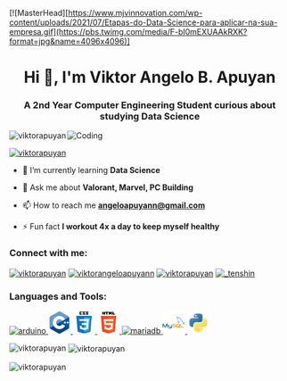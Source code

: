 [![MasterHead][https://www.mjvinnovation.com/wp-content/uploads/2021/07/Etapas-do-Data-Science-para-aplicar-na-sua-empresa.gif](https://pbs.twimg.com/media/F-bI0mEXUAAkRXK?format=jpg&name=4096x4096)]
<h1 align="center">Hi 👋, I'm Viktor Angelo B. Apuyan</h1>
<h3 align="center">A 2nd Year Computer Engineering Student curious about studying Data Science</h3>
<img align="right" alt="Coding" width="400" src="https://i.pinimg.com/originals/e8/55/4a/e8554a57c9ef57a856901f1b9add36a0.gif">

<p align="left"> <img src="https://komarev.com/ghpvc/?username=viktorapuyan&label=Profile%20views&color=0e75b6&style=flat" alt="viktorapuyan" /> </p>

<p align="left"> <a href="https://twitter.com/viktorapuyan" target="blank"><img src="https://img.shields.io/twitter/follow/viktorapuyan?logo=twitter&style=for-the-badge" alt="viktorapuyan" /></a> </p>

- 🌱 I’m currently learning **Data Science**

- 💬 Ask me about **Valorant, Marvel, PC Building**

- 📫 How to reach me **angeloapuyann@gmail.com**

- ⚡ Fun fact **I workout 4x a day to keep myself healthy**

<h3 align="left">Connect with me:</h3>
<p align="left">
<a href="https://twitter.com/viktorapuyan" target="blank"><img align="center" src="https://raw.githubusercontent.com/rahuldkjain/github-profile-readme-generator/master/src/images/icons/Social/twitter.svg" alt="viktorapuyan" height="30" width="40" /></a>
<a href="https://fb.com/viktorangeloapuyann" target="blank"><img align="center" src="https://raw.githubusercontent.com/rahuldkjain/github-profile-readme-generator/master/src/images/icons/Social/facebook.svg" alt="viktorangeloapuyann" height="30" width="40" /></a>
<a href="https://instagram.com/viktorapuyan" target="blank"><img align="center" src="https://raw.githubusercontent.com/rahuldkjain/github-profile-readme-generator/master/src/images/icons/Social/instagram.svg" alt="viktorapuyan" height="30" width="40" /></a>
<a href="https://www.youtube.com/c/_tenshin" target="blank"><img align="center" src="https://raw.githubusercontent.com/rahuldkjain/github-profile-readme-generator/master/src/images/icons/Social/youtube.svg" alt="_tenshin" height="30" width="40" /></a>
</p>

<h3 align="left">Languages and Tools:</h3>
<p align="left"> <a href="https://www.arduino.cc/" target="_blank" rel="noreferrer"> <img src="https://cdn.worldvectorlogo.com/logos/arduino-1.svg" alt="arduino" width="40" height="40"/> </a> <a href="https://www.w3schools.com/cpp/" target="_blank" rel="noreferrer"> <img src="https://raw.githubusercontent.com/devicons/devicon/master/icons/cplusplus/cplusplus-original.svg" alt="cplusplus" width="40" height="40"/> </a> <a href="https://www.w3schools.com/css/" target="_blank" rel="noreferrer"> <img src="https://raw.githubusercontent.com/devicons/devicon/master/icons/css3/css3-original-wordmark.svg" alt="css3" width="40" height="40"/> </a> <a href="https://www.w3.org/html/" target="_blank" rel="noreferrer"> <img src="https://raw.githubusercontent.com/devicons/devicon/master/icons/html5/html5-original-wordmark.svg" alt="html5" width="40" height="40"/> </a> <a href="https://mariadb.org/" target="_blank" rel="noreferrer"> <img src="https://www.vectorlogo.zone/logos/mariadb/mariadb-icon.svg" alt="mariadb" width="40" height="40"/> </a> <a href="https://www.mysql.com/" target="_blank" rel="noreferrer"> <img src="https://raw.githubusercontent.com/devicons/devicon/master/icons/mysql/mysql-original-wordmark.svg" alt="mysql" width="40" height="40"/> </a> <a href="https://www.python.org" target="_blank" rel="noreferrer"> <img src="https://raw.githubusercontent.com/devicons/devicon/master/icons/python/python-original.svg" alt="python" width="40" height="40"/> </a> </p>

<p><img align="left" src="https://github-readme-stats.vercel.app/api/top-langs?username=viktorapuyan&show_icons=true&locale=en&layout=compact" alt="viktorapuyan" /></p>

<p>&nbsp;<img align="center" src="https://github-readme-stats.vercel.app/api?username=viktorapuyan&show_icons=true&locale=en" alt="viktorapuyan" /></p>

<p><img align="center" src="https://github-readme-streak-stats.herokuapp.com/?user=viktorapuyan&" alt="viktorapuyan" /></p>
